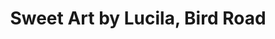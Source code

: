 ---
title: "Sweet Art by Lucila, Bird Road"
url: /miami/sweet-art-by-lucila-bird-road/
shop: Bäckerei
---